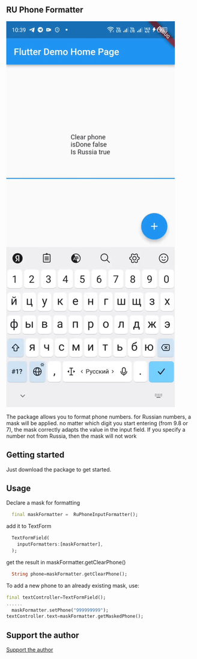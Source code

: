 ## RU Phone Formatter

![Alt Text](https://raw.githubusercontent.com/Kotelnikovekb/ru_phone_formatter/master/example.gif)

The package allows you to format phone numbers. for Russian numbers, a mask will be applied. no matter which digit you start entering (from 9.8 or 7), the mask correctly adapts the value in the input field. If you specify a number not from Russia, then the mask will not work

## Getting started


Just download the package to get started.

## Usage

Declare a mask for formatting

```dart
  final maskFormatter =  RuPhoneInputFormatter();
```
add it to TextForm

```dart
  TextFormField(
    inputFormatters:[maskFormatter],
  );
```

get the result in maskFormatter.getClearPhone()
```dart
  String phone=maskFormatter.getClearPhone();
```
To add a new phone to an already existing mask, use:
```dart
final textController=TextFormField();
......
  maskFormatter.setPhone("999999999");
textController.text=maskFormatter.getMaskedPhone();
```


## Support the author
[Support the author](https://www.donationalerts.com/r/mryurideveloper)

